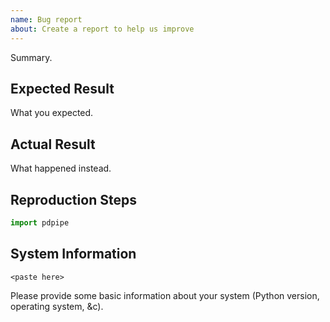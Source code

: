```yaml
---
name: Bug report
about: Create a report to help us improve
---
```


Summary.

## Expected Result

What you expected.

## Actual Result

What happened instead.

## Reproduction Steps

```python
import pdpipe
```

## System Information

```
<paste here>
```

Please provide some basic information about your system (Python version,
operating system, &c).
